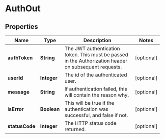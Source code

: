 

# AuthOut


## Properties

Name | Type | Description | Notes
------------ | ------------- | ------------- | -------------
**authToken** | **String** | The JWT authentication token. This must be passed in the Authorization header on subsequent requests. |  [optional]
**userId** | **Integer** | The id of the authenticated user. |  [optional]
**message** | **String** | If authentication failed, this will contain the reason why. |  [optional]
**isError** | **Boolean** | This will be true if the authentication was successful, and false if not. |  [optional]
**statusCode** | **Integer** | The HTTP status code returned. |  [optional]



